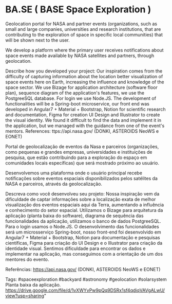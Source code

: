 # BA.SE ( BASE Space Exploration )
Geolocation portal for NASA and partner events
(organizations, such as small and large companies, universities and research institutions,
that are contributing to the exploration of space in specific local communities) that will be shown next to the user.

We develop a platform where the primary user receives notifications
about space events made available by NASA satellites and partners, through geolocation.

Describe how you developed your project: Our inspiration comes from the difficulty of capturing information about the location
better visualization of space events here on Earth, increasing the influence and knowledge of the space sector.
We use Bizage for application architecture (software floor plan), sequence diagram of the application's features,
we use the PostgreeSQL database. For login we use Node.JS. The development of functionalities
will be a Spring-boot microservice, our front end was developed in Angular7 + Material + Bootstrap, Notion for scientific research and documentation, Figma for creation
UI Design and Illustrator to create the visual identity. We found it difficult to find the data and implement it in the application, but we managed with the
guidance from one of the event's mentors.
References: ttps://api.nasa.gov/ (DONKI, ASTEROIDS NeoWS e EONET)

Portal de geolocalização de eventos da Nasa e parceiros
(organizações, como pequenas e grandes empresas, universidades e instituições de pesquisa,
que estão contribuindo para a exploração do espaço em comunidades locais específicas) que será mostrado próximo ao usuário.

Desenvolvemos uma plataforma onde o usuário principal recebe notificações
sobre eventos espaciais disponibilizados pelos satélites da NASA e parceiros, através da geolocalização.

Descreva como você desenvolveu seu projeto: Nossa inspiração vem da dificuldade de captar informações sobre a localização
exata de melhor visualização dos eventos espaciais aqui da Terra, aumentando a influência e conhecimento do setor espacial.
Utilizamos o Bizage para arquitetura da aplicação (planta baixa do software), diagrama de sequência das funcionalidades da aplicação,
utilizamos o banco de dados PostgreeSQL. Para o login usamos o Node.JS. O desenvolvimento das funcionalidades
será um microsserviço Spring-boot, nosso front-end foi desenvolvido em Angular7 + Material + Bootstrap, Notion para documentação e pesquisas científicas, Figma para criação
do UI Design e o Illustrator para criação da identidade visual. Sentimos dificuldade para encontrar os dados e implementar na aplicação, mas conseguimos com a
orientação de um dos mentores do evento.

Referências: https://api.nasa.gov/ (DONKI, ASTEROIDS NeoWS e EONET)

Tags: #spaceexploration #backyard #astronomy #geolocation #solarsystem
Planta baixa da aplicação.
https://drive.google.com/file/d/1vXWYvPw9pQq9DSRx1sf4qdiqVAVgALwU/view?usp=sharing"
